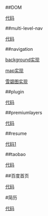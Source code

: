 ##DOM

[代码](./DOM/DOM.html)

##multi-level-nav

[代码](./multi-level-nav/multi-level-nav.html)

##navigation

[background实现](./navigation/nav-background.html)

[map实现](./navigation/nav-map.html)

[雪碧图实现](./navigation/nav-sprite.html)

##plugin

[代码](./plugin/slide1.html)

##premiumlayers

[代码](./premiumlayers/index.html)

##resume

[代码1](./resume/resume2-待改media.html)

##taobao

[代码](./taobao/taobao.html)

##百度首页

[代码](./百度首页/baidu.html)

#简历

[代码](./简历/我爱罗.html)